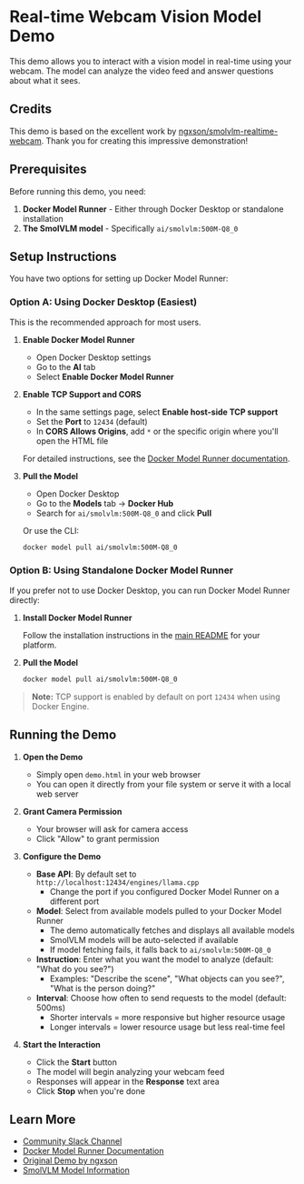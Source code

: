# Real-time Webcam Vision Model Demo

This demo allows you to interact with a vision model in real-time using your webcam. The model can analyze the video feed and answer questions about what it sees.

## Credits

This demo is based on the excellent work by [ngxson/smolvlm-realtime-webcam](https://github.com/ngxson/smolvlm-realtime-webcam). Thank you for creating this impressive demonstration!

## Prerequisites

Before running this demo, you need:

1. **Docker Model Runner** - Either through Docker Desktop or standalone installation
2. **The SmolVLM model** - Specifically `ai/smolvlm:500M-Q8_0`

## Setup Instructions

You have two options for setting up Docker Model Runner:

### Option A: Using Docker Desktop (Easiest)

This is the recommended approach for most users.

1. **Enable Docker Model Runner**
   - Open Docker Desktop settings
   - Go to the **AI** tab
   - Select **Enable Docker Model Runner**

2. **Enable TCP Support and CORS**
   - In the same settings page, select **Enable host-side TCP support**
   - Set the **Port** to `12434` (default)
   - In **CORS Allows Origins**, add `*` or the specific origin where you'll open the HTML file
   
   For detailed instructions, see the [Docker Model Runner documentation](https://docs.docker.com/ai/model-runner/get-started/#enable-docker-model-runner).

3. **Pull the Model**
   - Open Docker Desktop
   - Go to the **Models** tab → **Docker Hub**
   - Search for `ai/smolvlm:500M-Q8_0` and click **Pull**
   
   Or use the CLI:
   ```bash
   docker model pull ai/smolvlm:500M-Q8_0
   ```

### Option B: Using Standalone Docker Model Runner

If you prefer not to use Docker Desktop, you can run Docker Model Runner directly:

1. **Install Docker Model Runner**
   
   Follow the installation instructions in the [main README](../../README.md) for your platform.

2. **Pull the Model**
   ```bash
   docker model pull ai/smolvlm:500M-Q8_0
   ```

> **Note:** TCP support is enabled by default on port `12434` when using Docker Engine.

## Running the Demo

1. **Open the Demo**
   - Simply open `demo.html` in your web browser
   - You can open it directly from your file system or serve it with a local web server

2. **Grant Camera Permission**
   - Your browser will ask for camera access
   - Click "Allow" to grant permission

3. **Configure the Demo**
   - **Base API**: By default set to `http://localhost:12434/engines/llama.cpp`
     - Change the port if you configured Docker Model Runner on a different port
   - **Model**: Select from available models pulled to your Docker Model Runner
     - The demo automatically fetches and displays all available models
     - SmolVLM models will be auto-selected if available
     - If model fetching fails, it falls back to `ai/smolvlm:500M-Q8_0`
   - **Instruction**: Enter what you want the model to analyze (default: "What do you see?")
     - Examples: "Describe the scene", "What objects can you see?", "What is the person doing?"
   - **Interval**: Choose how often to send requests to the model (default: 500ms)
     - Shorter intervals = more responsive but higher resource usage
     - Longer intervals = lower resource usage but less real-time feel

4. **Start the Interaction**
   - Click the **Start** button
   - The model will begin analyzing your webcam feed
   - Responses will appear in the **Response** text area
   - Click **Stop** when you're done

## Learn More

- [Community Slack Channel](https://app.slack.com/client/T0JK1PCN6/C09H9P5E57B)
- [Docker Model Runner Documentation](https://docs.docker.com/ai/model-runner/)
- [Original Demo by ngxson](https://github.com/ngxson/smolvlm-realtime-webcam)
- [SmolVLM Model Information](https://huggingface.co/HuggingFaceTB/SmolVLM-Instruct)
